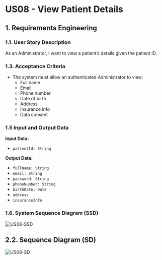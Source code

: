 # US08 - View Patient Details

## 1. Requirements Engineering

### 1.1. User Story Description
As an Administrator, I want to view a patient’s details given the patient ID.

### 1.3. Acceptance Criteria
* The system must allow an authenticated Administrator to view:
    * Full name
    * Email
    * Phone number
    * Date of birth
    * Address
    * Insurance info
    * Data consent


### 1.5 Input and Output Data

**Input Data:**
- `patientId: String` 

**Output Data:**
- `fullName: String`
- `email: String`
- `password: String`
- `phoneNumber: String`
- `birthDate: Date`
- `address`
- `insuranceInfo`

### 1.6. System Sequence Diagram (SSD)
![US08-SSD](US08-SSD.svg)

## 2.2. Sequence Diagram (SD)
![US08-SD](US08-SD.svg)

